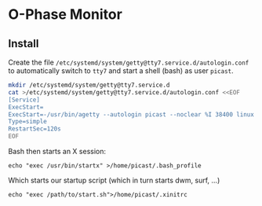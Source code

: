 # O-Phase Monitor
## Install
Create the file `/etc/systemd/system/getty@tty7.service.d/autologin.conf` to automatically switch to `tty7` and start a shell (bash) as user `picast`.
```sh
mkdir /etc/systemd/system/getty@tty7.service.d
cat >/etc/systemd/system/getty@tty7.service.d/autologin.conf <<EOF
[Service]
ExecStart=
ExecStart=-/usr/bin/agetty --autologin picast --noclear %I 38400 linux
Type=simple
RestartSec=120s
EOF
```

Bash then starts an X session:
```
echo "exec /usr/bin/startx" >/home/picast/.bash_profile
```

Which starts our startup script (which in turn starts dwm, surf, ...)
```
echo "exec /path/to/start.sh">/home/picast/.xinitrc
```
